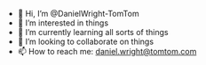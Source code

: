 - 👋 Hi, I’m @DanielWright-TomTom
- 👀 I’m interested in things
- 🌱 I’m currently learning all sorts of things
- 💞️ I’m looking to collaborate on things
- 📫 How to reach me: daniel.wright@tomtom.com

<!---
DanielWright-TomTom/DanielWright-TomTom is a ✨ special ✨ repository because its `README.md` (this file) appears on your GitHub profile.
You can click the Preview link to take a look at your changes.
--->
